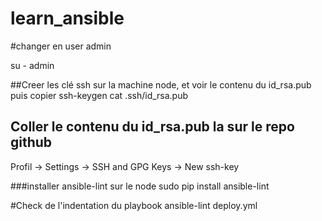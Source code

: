 # learn_ansible

#changer en user admin

su - admin 

##Creer les clé ssh sur la machine node, et voir le contenu du id_rsa.pub puis copier
ssh-keygen
cat .ssh/id_rsa.pub

## Coller le contenu du  id_rsa.pub la sur le repo github 
Profil -> Settings -> SSH and GPG Keys -> New ssh-key


###installer ansible-lint sur le node
sudo pip install ansible-lint

#Check de l'indentation du playbook
ansible-lint deploy.yml
